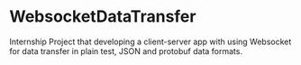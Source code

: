 # WebsocketDataTransfer
Internship Project that developing a client-server app with using Websocket for data transfer in plain test, JSON and protobuf data formats.
